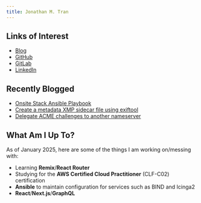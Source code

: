 ```yaml
---
title: Jonathan M. Tran
---
```


## Links of Interest

* [Blog](https://blog.jonathanmtran.com)
* [GitHub](https://www.github.com/jonathanmtran)
* [GitLab](https://gitlab.com/jonathanmtran)
* [LinkedIn](https://www.linkedin.com/in/jonathanmtran)

## Recently Blogged

* [Onsite Stack Ansible Playbook](https://blog.jonathanmtran.com/2025/02/onsite-stack-ansible-playbook/)
* [Create a metadata XMP sidecar file using exiftool](https://blog.jonathanmtran.com/2025/02/create-metadata-xmp-sidecar-file-using-exiftool/)
* [Delegate ACME challenges to another nameserver](https://blog.jonathanmtran.com/2020/05/delegate-acme-challenges-to-another-nameserver/)

## What Am I Up To?

As of January 2025, here are some of the things I am working on/messing with:

* Learning **Remix**/**React Router**
* Studying for the **AWS Certified Cloud Practitioner** (CLF-C02) certification
* **Ansible** to maintain configuration for services such as BIND and Icinga2
* **React**/**Next.js**/**GraphQL**
